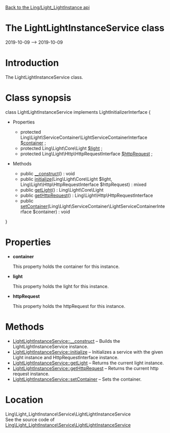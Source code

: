 [Back to the Ling/Light_LightInstance api](https://github.com/lingtalfi/Light_LightInstance/blob/master/doc/api/Ling/Light_LightInstance.md)



The LightLightInstanceService class
================
2019-10-09 --> 2019-10-09






Introduction
============

The LightLightInstanceService class.



Class synopsis
==============


class <span class="pl-k">LightLightInstanceService</span> implements LightInitializerInterface {

- Properties
    - protected Ling\Light\ServiceContainer\LightServiceContainerInterface [$container](#property-container) ;
    - protected Ling\Light\Core\Light [$light](#property-light) ;
    - protected Ling\Light\Http\HttpRequestInterface [$httpRequest](#property-httpRequest) ;

- Methods
    - public [__construct](https://github.com/lingtalfi/Light_LightInstance/blob/master/doc/api/Ling/Light_LightInstance/Service/LightLightInstanceService/__construct.md)() : void
    - public [initialize](https://github.com/lingtalfi/Light_LightInstance/blob/master/doc/api/Ling/Light_LightInstance/Service/LightLightInstanceService/initialize.md)(Ling\Light\Core\Light $light, Ling\Light\Http\HttpRequestInterface $httpRequest) : mixed
    - public [getLight](https://github.com/lingtalfi/Light_LightInstance/blob/master/doc/api/Ling/Light_LightInstance/Service/LightLightInstanceService/getLight.md)() : Ling\Light\Core\Light
    - public [getHttpRequest](https://github.com/lingtalfi/Light_LightInstance/blob/master/doc/api/Ling/Light_LightInstance/Service/LightLightInstanceService/getHttpRequest.md)() : Ling\Light\Http\HttpRequestInterface
    - public [setContainer](https://github.com/lingtalfi/Light_LightInstance/blob/master/doc/api/Ling/Light_LightInstance/Service/LightLightInstanceService/setContainer.md)(Ling\Light\ServiceContainer\LightServiceContainerInterface $container) : void

}




Properties
=============

- <span id="property-container"><b>container</b></span>

    This property holds the container for this instance.
    
    

- <span id="property-light"><b>light</b></span>

    This property holds the light for this instance.
    
    

- <span id="property-httpRequest"><b>httpRequest</b></span>

    This property holds the httpRequest for this instance.
    
    



Methods
==============

- [LightLightInstanceService::__construct](https://github.com/lingtalfi/Light_LightInstance/blob/master/doc/api/Ling/Light_LightInstance/Service/LightLightInstanceService/__construct.md) &ndash; Builds the LightLightInstanceService instance.
- [LightLightInstanceService::initialize](https://github.com/lingtalfi/Light_LightInstance/blob/master/doc/api/Ling/Light_LightInstance/Service/LightLightInstanceService/initialize.md) &ndash; Initializes a service with the given Light instance and HttpRequestInterface instance.
- [LightLightInstanceService::getLight](https://github.com/lingtalfi/Light_LightInstance/blob/master/doc/api/Ling/Light_LightInstance/Service/LightLightInstanceService/getLight.md) &ndash; Returns the current light instance.
- [LightLightInstanceService::getHttpRequest](https://github.com/lingtalfi/Light_LightInstance/blob/master/doc/api/Ling/Light_LightInstance/Service/LightLightInstanceService/getHttpRequest.md) &ndash; Returns the current http request instance.
- [LightLightInstanceService::setContainer](https://github.com/lingtalfi/Light_LightInstance/blob/master/doc/api/Ling/Light_LightInstance/Service/LightLightInstanceService/setContainer.md) &ndash; Sets the container.





Location
=============
Ling\Light_LightInstance\Service\LightLightInstanceService<br>
See the source code of [Ling\Light_LightInstance\Service\LightLightInstanceService](https://github.com/lingtalfi/Light_LightInstance/blob/master/Service/LightLightInstanceService.php)



